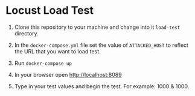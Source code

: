 # Locust Load Test

1. Clone this repository to your machine and change into it `load-test` directory.

1. In the `docker-compose.yml` file set the value of `ATTACKED_HOST` to reflect the URL that you want to load test.

1. Run `docker-compose up`

1. In your browser open [http://localhost:8089](http://localhost:8089)

1. Type in your test values and begin the test. For example: 1000 & 1000.
